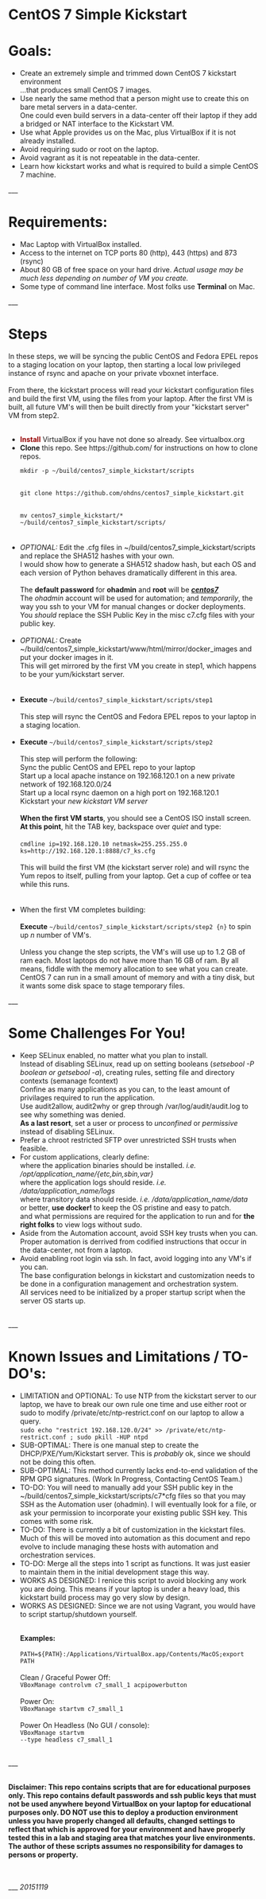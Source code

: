 # CentOS 7 Simple Kickstart

# Goals:
<p>
<ul>
<li>Create an extremely simple and trimmed down CentOS 7 kickstart environment<br />
...that produces small CentOS 7 images.</li>
<li>Use nearly the same method that a person might use to create this on bare metal servers in a data-center.<br />One could even build servers in a data-center off their laptop if they add a bridged or NAT interface to the Kickstart VM.</li>

<li>Use what Apple provides us on the Mac, plus VirtualBox if it is not already installed.</li>

<li>Avoid requiring sudo or root on the laptop.</li>

<li>Avoid vagrant as it is not repeatable in the data-center.</li>

<li>Learn how kickstart works and what is required to build a simple CentOS 7 machine.</li>
</ul>
</p>
___

# Requirements:
<p>
<ul>
<li>Mac Laptop with VirtualBox installed.</li>

<li>Access to the internet on TCP ports 80 (http), 443 (https) and 873 (rsync)</li>

<li>About 80 GB of free space on your hard drive. <i>Actual usage may be much less depending on number of VM you create.</i></li>

<li>Some type of command line interface.  Most folks use <b>Terminal</b> on Mac.</li>
</ul>
</p>
___

# Steps
<p>
In these steps, we will be syncing the public CentOS and Fedora EPEL repos to a staging location on your laptop, then starting a local low privileged instance of rsync and apache on your private vboxnet interface.<br /><br />
From there, the kickstart process will read your kickstart configuration files and build the first VM, using the files from your laptop. After the first VM is built, all future VM's will then be built directly from your "kickstart server" VM from step2.<br /><br />

<ul>
<li><b><font color="#960000">Install</b></font> VirtualBox if you have not done so already.  See virtualbox.org</li>

<li><b>Clone</b> this repo.  See https://github.com/ for instructions on how to clone repos.</li>
<code>
mkdir -p ~/build/centos7_simple_kickstart/scripts
</code>
<br />
<code>
git clone https://github.com/ohdns/centos7_simple_kickstart.git
</code>
<br />
<code>
mv centos7_simple_kickstart/* ~/build/centos7_simple_kickstart/scripts/
</code>
<br /><br />

<li><i>OPTIONAL:</i>
 Edit the .cfg files in ~/build/centos7_simple_kickstart/scripts and replace the SHA512 hashes with your own.<br />
I would show how to generate a SHA512 shadow hash, but each OS and each version of Python behaves dramatically different in this area.<br /><br />
The <b>default password</b> for <b>ohadmin</b> and <b>root</b> will be <b><i><u>centos7</u></i></b><br />
The <i>ohadmin</i> account will be used for automation; and <i>temporarily</i>, the way you ssh to your VM for manual changes or docker deployments.<br />
You <i>should</i> replace the SSH Public Key in the misc c7.cfg files with your public key.<br /><br />

<li><i>OPTIONAL:</i>
 Create ~/build/centos7_simple_kickstart/www/html/mirror/docker_images and put your docker images in it.<br />This will get mirrored by the first VM you create in step1, which happens to be your yum/kickstart server.</li><br /><br />

<li>
 <b>Execute</b> <code>~/build/centos7_simple_kickstart/scripts/step1</code>
<br /><br />
This step will rsync the CentOS and Fedora EPEL repos to your laptop in a staging location.
<br /><br />
</li>

<li>
 <b>Execute</b> <code>~/build/centos7_simple_kickstart/scripts/step2</code>
<br /><br />
This step will perform the following:<br />
Sync the public CentOS and EPEL repo to your laptop<br />
Start up a local apache instance on 192.168.120.1 on a new private network of 192.168.120.0/24<br />
Start up a local rsync daemon on a high port on 192.168.120.1<br />
Kickstart your <i>new kickstart VM server</i><br /><br />
<b>When the first VM starts</b>, you should see a CentOS ISO install screen.<br />
<b>At this point</b>, hit the TAB key, backspace over <i>quiet</i> and type:<br /><br />
<code>cmdline ip=192.168.120.10 netmask=255.255.255.0 ks=http://192.168.120.1:8888/c7_ks.cfg</code><br /><br />
This will build the first VM (the kickstart server role) and will rsync the Yum repos to itself, pulling from your laptop. Get a cup of coffee or tea while this runs.</li><br /><br />

<li>When the first VM completes building:<br /><br />
 <b>Execute</b> <code>~/build/centos7_simple_kickstart/scripts/step2 {n}</code> to spin up <i>n</i> number of VM's.<br /><br />Unless you change the step scripts, the VM's will use up to 1.2 GB of ram each. Most laptops do not have more than 16 GB of ram. By all means, fiddle with the memory allocation to see what you can create. CentOS 7 can run in a small amount of memory and with a tiny disk, but it wants some disk space to stage temporary files.</li>
</ul>
</p>
___

# Some Challenges For You!

<p>
<ul>
<li>Keep SELinux enabled, no matter what you plan to install.<br />
Instead of disabling SELinux, read up on setting booleans (<i>setsebool -P boolean or getsebool -a</i>), creating rules, setting file and directory contexts (semanage fcontext)<br />
Confine as many applications as you can, to the least amount of privilages required to run the application.<br />
Use audit2allow, audit2why or grep through /var/log/audit/audit.log to see why something was denied.<br />
<b>As a last resort</b>, set a user or process to <i>unconfined</i> or <i>permissive</i> instead of disabling SELinux.</li>

<li>Prefer a chroot restricted SFTP over unrestricted SSH trusts when feasible.</li>

<li>For custom applications, clearly define:<br />
where the application binaries should be installed. <i>i.e. /opt/application_name/{etc,bin,sbin,var}</i><br />
where the application logs should reside. <i>i.e. /data/application_name/logs</i><br />
where transitory data should reside. <i>i.e. /data/application_name/data</i><br />
or better, <b>use docker!</b> to keep the OS pristine and easy to patch.<br />
and what permissions are required for the application to run and for <b>the right folks</b> to view logs without sudo.</li>
<li>Aside from the Automation account, avoid SSH key trusts when you can. Proper automation is derrived from codified instructions that occur in the data-center, not from a laptop.</li>

<li>Avoid enabling root login via ssh.  In fact, avoid logging into any VM's if you can.<br />
The base configuration belongs in kickstart and customization needs to be done in a configuration management and orchestration system.<br />
All services need to be initialized by a proper startup script when the server OS starts up.</li>

</ul>
</p>
<br />
___


# Known Issues and Limitations / TO-DO's:
<p>
<ul>
<li>LIMITATION and OPTIONAL: To use NTP from the kickstart server to our laptop, we have to break our own rule one time and use either root or sudo to modify /private/etc/ntp-restrict.conf on our laptop to allow a query.<br />
<code>sudo echo "restrict 192.168.120.0/24" >> /private/etc/ntp-restrict.conf ; sudo pkill -HUP ntpd</code><br /></li>

<li>SUB-OPTIMAL: There is one manual step to create the DHCP/PXE/Yum/Kickstart server.  This is <i>probably</i> ok, since we should not be doing this often.</li>

<li>SUB-OPTIMAL: This method currently lacks end-to-end validation of the RPM GPG signatures.  (Work In Progress, Contacting CentOS Team.)</li>

<li>TO-DO: You will need to manually add your SSH public key in the ~/build/centos7_simple_kickstart/scripts/c7*cfg files so that you may SSH as the Automation user (ohadmin). I will eventually look for a file, or ask your permission to incorporate your existing public SSH key.  This comes with some risk.</li>

<li>TO-DO: There is currently a bit of customization in the kickstart files.  Much of this will be moved into automation as this document and repo evolve to include managing these hosts with automation and orchestration services.</li>

<li>TO-DO: Merge all the steps into 1 script as functions.  It was just easier to maintain them in the initial development stage this way.</li>

<li>WORKS AS DESIGNED: I renice this script to avoid blocking any work you are doing. This means if your laptop is under a heavy load, this kickstart build process may go very slow by design.</li>

<li>WORKS AS DESIGNED: Since we are not using Vagrant, you would have to script startup/shutdown yourself.<br /><br />

<b>Examples:</b><br /><br />
<code>PATH=${PATH}:/Applications/VirtualBox.app/Contents/MacOS;export PATH</code><br /><br />
Clean / Graceful Power Off:<br />
<code>VBoxManage controlvm c7_small_1 acpipowerbutton</code><br /><br />
Power On:<br />
<code>VBoxManage startvm c7_small_1</code><br /><br />
Power On Headless (No GUI / console):<br />
<code>VBoxManage startvm --type headless c7_small_1</code><br /><br />
</li>
</ul>
</p>
___
<p><b><br />Disclaimer: This repo contains scripts that are for educational purposes only.  This repo contains default passwords and ssh public keys that must not be used anywhere beyond VirtualBox on your laptop for educational purposes only. DO NOT use this to deploy a production environment unless you have properly changed all defaults, changed settings to reflect that which is approved for your environment and have properly tested this in a lab and staging area that matches your live environments.  The author of these scripts assumes no responsibility for damages to persons or property.<br /><br /></b><br /></p>
___
<i>20151119</i>
